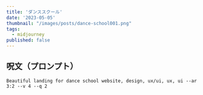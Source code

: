 ```yaml
---
title: 'ダンススクール'
date: '2023-05-05'
thumbnail: "/images/posts/dance-school001.png"
tags:
  - midjourney
published: false
---
```


## 呪文（プロンプト）
```
Beautiful landing for dance school website, design, ux/ui, ux, ui --ar 3:2 --v 4 --q 2
```